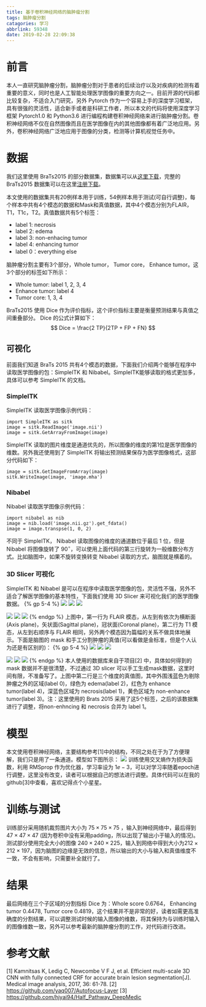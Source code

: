 ```yaml
---
title: 基于卷积神经网络的脑肿瘤分割
tags: 脑肿瘤分割
catagories: 学习
abbrlink: 59348
date: 2019-02-28 22:09:38
---
```

# 前言
本人一直研究脑肿瘤分割，脑肿瘤分割对于患者的后续治疗以及对疾病的检测有着重要的意义，同时也是人工智能处理医学图像的重要方向之一。目前开源的代码都比较复杂，不适合入门研究，另外 Pytorch 作为一个容易上手的深度学习框架，具有很强的灵活性，适合新手或者是科研工作者，所以本文的代码将使用深度学习框架 Pytorch1.0 和 Python3.6 进行编程构建卷积神经网络来进行脑肿瘤分割。卷积神经网络不仅在自然图像而且在医学图像在内的其他图像都有着广泛地应用。另外，卷积神经网络广泛地应用于图像的分类，检测等计算机视觉任务中。

# 数据
我们这里使用 BraTs2015 的部分数据集，数据集可以从[这里下载](https://github.com/yaq007/Autofocus-Layer)，完整的BraTs2015 数据集可以在这里[注册下载](https://www.smir.ch/BRATS/Start2015)。

本文使用的数据集共有20例样本用于训练，54例样本用于测试(可自行调整)，每个样本中共有4个模态的数据和Mask和真值数据，其中4个模态分别为FLAIR， T1，T1c，T2。真值数据共有5个标签：
* label 1: necrosis
* label 2: edema
* label 3: non-enhacing tumor
* label 4: enhancing tumor
* label 0：everything else

脑肿瘤分割主要有3个部分，Whole tumor， Tumor core， Enhance tumor。这3个部分的标签如下所示：
* Whole tumor: label 1, 2, 3, 4
* Enhance tumor: label 4
* Tumor core: 1, 3, 4

BraTs2015 使用 Dice 作为评价指标，这个评价指标主要是衡量预测结果与真值之间重叠部分。 Dice 的公式计算如下：
$$ Dice = \frac{2 TP}{2TP + FP + FN} $$

## 可视化
前面我们知道 BraTs 2015 共有4个模态的数据，下面我们介绍两个能够在程序中读取医学图像的包：SimpleITK 和 Nibabel。SimpleITK能够读取的格式更加多，具体可以参考 SimpleITK 的文档。

### SimpleITK
SimpleITK 读取医学图像示例代码：
```
import SimpleITK as sitk
image = sitk.ReadImage('image.nii')
image = sitk.GetArrayFromImage(image)
```
SimpleITK 读取的图片维度是通道优先的，所以图像的维度的第1位是医学图像的维数。另外我还使用到了 SimpleITK 将输出预测结果保存为医学图像格式，这部分代码如下：
```
image = sitk.GetImageFromArray(image)
sitk.WriteImage(image, 'image.mha')
```

### Nibabel
Nibabel 读取医学图像示例代码：
```
import nibabel as nib 
image = nib.load('image.nii.gz').get_fdata()
image = image.transpse(1, 0, 2)
```
不同于 SimpleITK， Nibabel 读取图像的维度的通道数位于最后 1 位，但是 Nibabel 将图像旋转了 $90^{\circ}$，可以使用上面代码的第三行旋转为一般维数分布方式。比如脑图中，如果不旋转变换转变 Nibabel 读取的方式，脑图就是横着的。

### 3D Slicer 可视化
SimpleITK 和 Nibabel 是可以在程序中读取医学图像的包，灵活性不强，另外不适合了解医学图像的基本特性，下面我们使用 3D Slicer 来可视化我们的医学图像数据。
{% gp 5-4 %}
![](https://raw.githubusercontent.com/hjyai94/Blog/master/source/uploads/brain_tumor_segmentation_CNN/FLAIR_axis.png)
![](https://raw.githubusercontent.com/hjyai94/Blog/master/source/uploads/brain_tumor_segmentation_CNN/FLAIR_sagittal.png)
![](https://raw.githubusercontent.com/hjyai94/Blog/master/source/uploads/brain_tumor_segmentation_CNN/FLAIR_coronal.png)

![](https://raw.githubusercontent.com/hjyai94/Blog/master/source/uploads/brain_tumor_segmentation_CNN/T1_axis.png)
![](https://raw.githubusercontent.com/hjyai94/Blog/master/source/uploads/brain_tumor_segmentation_CNN/t1_sagittal.png)
![](https://raw.githubusercontent.com/hjyai94/Blog/master/source/uploads/brain_tumor_segmentation_CNN/T1_coronal.png)
{% endgp %}
上图中，第一行为 FLAIR 模态，从左到有依次为横断面(Axis plane)，矢状面(Sagittal plane)，冠状面(Coronal plane)，第二行为 T1 模态，从左到右顺序与 FLAIR 相同，另外两个模态因为篇幅的关系不做具体地展示。下面是脑图的 mask 和手工分割肿瘤的真值(可以看做是金标准，但是个人认为还是有区别的)：
{% gp 5-4 %}
![](https://raw.githubusercontent.com/hjyai94/Blog/master/source/uploads/brain_tumor_segmentation_CNN/mask_axis.png)
![](https://raw.githubusercontent.com/hjyai94/Blog/master/source/uploads/brain_tumor_segmentation_CNN/mask_sagittal.png)
![](https://raw.githubusercontent.com/hjyai94/Blog/master/source/uploads/brain_tumor_segmentation_CNN/mask_coronal.png)

![](https://raw.githubusercontent.com/hjyai94/Blog/master/source/uploads/brain_tumor_segmentation_CNN/ground_truth_axis.png)
![](https://raw.githubusercontent.com/hjyai94/Blog/master/source/uploads/brain_tumor_segmentation_CNN/ground_truth_sagittal.png)
![](https://raw.githubusercontent.com/hjyai94/Blog/master/source/uploads/brain_tumor_segmentation_CNN/ground_truth_coronal.png)
{% endgp %}
本人使用的数据库来自于项目[2] 中，具体如何得到的 mask 数据并不是很清楚，不过通过 3D slicer 可以手工生成mask数据，这里时间有限，不准备写了。上图中第二行是三个维度的真值图，其中外围浅蓝色为剔除肿瘤之外的区域(label 0)，绿色为 edema(label 2)，红色为 enhance tumor(label 4)，深蓝色区域为 necrosis(label 1)，黄色区域为 non-enhance tumor(label 3)。注：这里使用的 Brats 2015 采用了这5个标签，之后的该数据集进行了调整，将non-enhncing 和 necrosis 合并为 label 1。

# 模型
本文使用卷积神经网络，主要结构参考[1]中的结构，不同之处在于为了方便理解，我们只是用了一条通道。模型如下图所示：
![](https://raw.githubusercontent.com/hjyai94/Blog/master/source/uploads/brain_tumor_segmentation_CNN/brain_tumor_segmentation_model.png)
训练使用交叉熵作为损失函数，利用 RMSprop 作为优化器，学习率设为 $1e-3$，可以对学习率随着epoch进行调整，这里没有改变，读者可以根据自己的想法进行调整。具体代码可以在我的github[3]中查看，喜欢记得点个小星星。

# 训练与测试
训练部分采用随机裁剪图片大小为 $75\times75\times75$ ，输入到神经网络中，最后得到$47\times47\times47$ (因为卷积中没有采用padding，所以出现了输出小于输入的情况)。测试部分使用完全大小的图像 $240 \times 240 \times 225$，输入到网络中得到大小为$212 \times 212 \times 197$，因为脑图的边缘是无效的信息，所以输出的大小与输入和真值维度不一致，不会有影响，只需要补全就行了。

# 结果
最后网络在三个子区域的分割指标 Dice 为：Whole score 0.6764， Enhancing tumor 0.4478, Tumor core 0.4819，这个结果并不是非常的好，读者如需更高准确度的分割结果，可以调整测试时候的输入图像的维数，将其保持为与训练时输入的图像维数一致，另外可以参考最新的脑肿瘤分割的工作，对代码进行改进。

# 参考文献
[1] Kamnitsas K, Ledig C, Newcombe V F J, et al. Efficient multi-scale 3D CNN with fully connected CRF for accurate brain lesion segmentation[J]. Medical image analysis, 2017, 36: 61-78.
[2] https://github.com/yaq007/Autofocus-Layer
[3] https://github.com/hjyai94/Half_Pathway_DeepMedic
